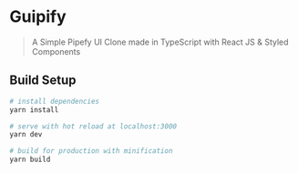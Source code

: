 # Guipify

> A Simple Pipefy UI Clone made in TypeScript with React JS & Styled Components

## Build Setup

``` bash
# install dependencies
yarn install

# serve with hot reload at localhost:3000
yarn dev

# build for production with minification
yarn build
```